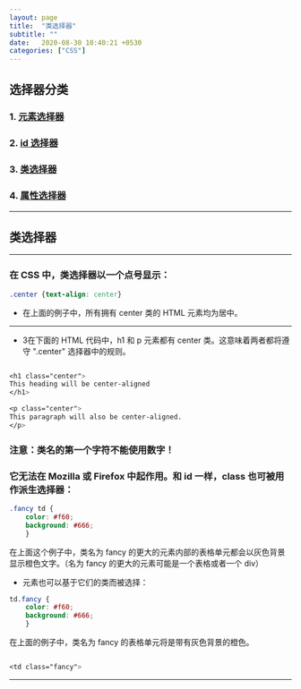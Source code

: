 ```yaml
---
layout: page
title:  "类选择器"
subtitle: ""
date:   2020-08-30 10:40:21 +0530
categories: ["CSS"]
---
```

## 选择器分类

### 1. [元素选择器](https://kid0724.github.io/css/2020/08/30/%E5%85%83%E7%B4%A0%E9%80%89%E6%8B%A9%E5%99%A8.html)

### 2. [id 选择器](https://kid0724.github.io/css/2020/08/30/ID%E9%80%89%E6%8B%A9%E5%99%A8.html)

### 3. [类选择器](https://kid0724.github.io/css/2020/08/30/%E7%B1%BB%E9%80%89%E6%8B%A9%E5%99%A8.html)

### 4. [属性选择器](https://kid0724.github.io/css/2020/08/30/%E5%B1%9E%E6%80%A7%E9%80%89%E6%8B%A9%E5%99%A8.html)

---
## 类选择器
---

 ### 在 CSS 中，类选择器以一个点号显示：

```css
.center {text-align: center}
```

- 在上面的例子中，所有拥有 center 类的 HTML 元素均为居中。

---

- 3在下面的 HTML 代码中，h1 和 p 元素都有 center 类。这意味着两者都将遵守 ".center" 选择器中的规则。

```css

<h1 class="center">
This heading will be center-aligned
</h1>

<p class="center">
This paragraph will also be center-aligned.
</p>

```
### 注意：类名的第一个字符不能使用数字！
### 它无法在 Mozilla 或 Firefox 中起作用。和 id 一样，class 也可被用作派生选择器：

```css
.fancy td {
	color: #f60;
	background: #666;
	}

```

在上面这个例子中，类名为 fancy 的更大的元素内部的表格单元都会以灰色背景显示橙色文字。（名为 fancy 的更大的元素可能是一个表格或者一个 div）

- 元素也可以基于它们的类而被选择：

```css
td.fancy {
	color: #f60;
	background: #666;
	}

```
在上面的例子中，类名为 fancy 的表格单元将是带有灰色背景的橙色。
```css

<td class="fancy">

```
---
